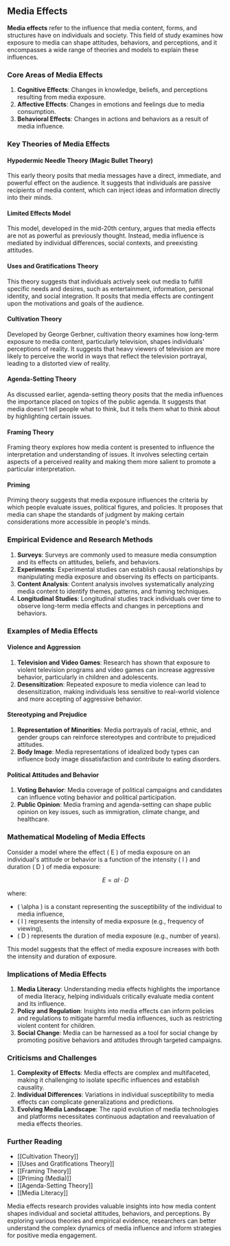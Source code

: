 ## Media Effects

**Media effects** refer to the influence that media content, forms, and structures have on individuals and society. This field of study examines how exposure to media can shape attitudes, behaviors, and perceptions, and it encompasses a wide range of theories and models to explain these influences.

### Core Areas of Media Effects

1. **Cognitive Effects**: Changes in knowledge, beliefs, and perceptions resulting from media exposure.
2. **Affective Effects**: Changes in emotions and feelings due to media consumption.
3. **Behavioral Effects**: Changes in actions and behaviors as a result of media influence.

### Key Theories of Media Effects

#### Hypodermic Needle Theory (Magic Bullet Theory)

This early theory posits that media messages have a direct, immediate, and powerful effect on the audience. It suggests that individuals are passive recipients of media content, which can inject ideas and information directly into their minds.

#### Limited Effects Model

This model, developed in the mid-20th century, argues that media effects are not as powerful as previously thought. Instead, media influence is mediated by individual differences, social contexts, and preexisting attitudes.

#### Uses and Gratifications Theory

This theory suggests that individuals actively seek out media to fulfill specific needs and desires, such as entertainment, information, personal identity, and social integration. It posits that media effects are contingent upon the motivations and goals of the audience.

#### Cultivation Theory

Developed by George Gerbner, cultivation theory examines how long-term exposure to media content, particularly television, shapes individuals' perceptions of reality. It suggests that heavy viewers of television are more likely to perceive the world in ways that reflect the television portrayal, leading to a distorted view of reality.

#### Agenda-Setting Theory

As discussed earlier, agenda-setting theory posits that the media influences the importance placed on topics of the public agenda. It suggests that media doesn't tell people what to think, but it tells them what to think about by highlighting certain issues.

#### Framing Theory

Framing theory explores how media content is presented to influence the interpretation and understanding of issues. It involves selecting certain aspects of a perceived reality and making them more salient to promote a particular interpretation.

#### Priming

Priming theory suggests that media exposure influences the criteria by which people evaluate issues, political figures, and policies. It proposes that media can shape the standards of judgment by making certain considerations more accessible in people's minds.

### Empirical Evidence and Research Methods

1. **Surveys**: Surveys are commonly used to measure media consumption and its effects on attitudes, beliefs, and behaviors.
2. **Experiments**: Experimental studies can establish causal relationships by manipulating media exposure and observing its effects on participants.
3. **Content Analysis**: Content analysis involves systematically analyzing media content to identify themes, patterns, and framing techniques.
4. **Longitudinal Studies**: Longitudinal studies track individuals over time to observe long-term media effects and changes in perceptions and behaviors.

### Examples of Media Effects

#### Violence and Aggression

1. **Television and Video Games**: Research has shown that exposure to violent television programs and video games can increase aggressive behavior, particularly in children and adolescents.
2. **Desensitization**: Repeated exposure to media violence can lead to desensitization, making individuals less sensitive to real-world violence and more accepting of aggressive behavior.

#### Stereotyping and Prejudice

1. **Representation of Minorities**: Media portrayals of racial, ethnic, and gender groups can reinforce stereotypes and contribute to prejudiced attitudes.
2. **Body Image**: Media representations of idealized body types can influence body image dissatisfaction and contribute to eating disorders.

#### Political Attitudes and Behavior

1. **Voting Behavior**: Media coverage of political campaigns and candidates can influence voting behavior and political participation.
2. **Public Opinion**: Media framing and agenda-setting can shape public opinion on key issues, such as immigration, climate change, and healthcare.

### Mathematical Modeling of Media Effects

Consider a model where the effect \( E \) of media exposure on an individual's attitude or behavior is a function of the intensity \( I \) and duration \( D \) of media exposure:

$$
E = \alpha I \cdot D
$$

where:
- \( \alpha \) is a constant representing the susceptibility of the individual to media influence,
- \( I \) represents the intensity of media exposure (e.g., frequency of viewing),
- \( D \) represents the duration of media exposure (e.g., number of years).

This model suggests that the effect of media exposure increases with both the intensity and duration of exposure.

### Implications of Media Effects

1. **Media Literacy**: Understanding media effects highlights the importance of media literacy, helping individuals critically evaluate media content and its influence.
2. **Policy and Regulation**: Insights into media effects can inform policies and regulations to mitigate harmful media influences, such as restricting violent content for children.
3. **Social Change**: Media can be harnessed as a tool for social change by promoting positive behaviors and attitudes through targeted campaigns.

### Criticisms and Challenges

1. **Complexity of Effects**: Media effects are complex and multifaceted, making it challenging to isolate specific influences and establish causality.
2. **Individual Differences**: Variations in individual susceptibility to media effects can complicate generalizations and predictions.
3. **Evolving Media Landscape**: The rapid evolution of media technologies and platforms necessitates continuous adaptation and reevaluation of media effects theories.

### Further Reading

- [[Cultivation Theory]]
- [[Uses and Gratifications Theory]]
- [[Framing Theory]]
- [[Priming (Media)]]
- [[Agenda-Setting Theory]]
- [[Media Literacy]]

Media effects research provides valuable insights into how media content shapes individual and societal attitudes, behaviors, and perceptions. By exploring various theories and empirical evidence, researchers can better understand the complex dynamics of media influence and inform strategies for positive media engagement.